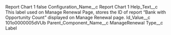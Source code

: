 <?xml version="1.0" encoding="UTF-8"?>
<CustomMetadata xmlns="http://soap.sforce.com/2006/04/metadata" xmlns:xsi="http://www.w3.org/2001/XMLSchema-instance" xmlns:xsd="http://www.w3.org/2001/XMLSchema">
    <label>Report Chart 1</label>
    <protected>false</protected>
    <values>
        <field>Configuration_Name__c</field>
        <value xsi:type="xsd:string">Report Chart 1</value>
    </values>
    <values>
        <field>Help_Text__c</field>
        <value xsi:type="xsd:string">This label used on Manage Renewal Page, stores the ID of report “Bank with Opportunity Count” displayed on Manage Renewal page.</value>
    </values>
    <values>
        <field>Id_Value__c</field>
        <value xsi:type="xsd:string">101o0000005dVUb</value>
    </values>
    <values>
        <field>Parent_Component_Name__c</field>
        <value xsi:type="xsd:string">ManageRenewal</value>
    </values>
    <values>
        <field>Type__c</field>
        <value xsi:type="xsd:string">Label</value>
    </values>
</CustomMetadata>
